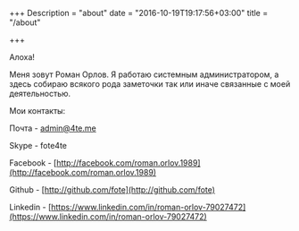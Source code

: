 +++
Description = "about"
date = "2016-10-19T19:17:56+03:00"
title = "/about"

+++

Алоха!

Меня зовут Роман Орлов. Я работаю системным администратором, а здесь собираю всякого рода заметочки так или иначе связанные с моей деятельностью.


Мои контакты:

Почта - [admin@4te.me](mailto:admin@4te.me)

Skype - fote4te

Facebook - [http://facebook.com/roman.orlov.1989](http://facebook.com/roman.orlov.1989)

Github - [http://github.com/fote](http://github.com/fote)

Linkedin - [https://www.linkedin.com/in/roman-orlov-79027472](https://www.linkedin.com/in/roman-orlov-79027472)
